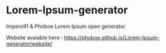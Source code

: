# Lorem-Ipsum-generator
  Impero91 & Phoboe Lorem Ipsum open generator

Website avaiable here :
  https://phoboe.github.io/Lorem-Ipsum-generator/website/
